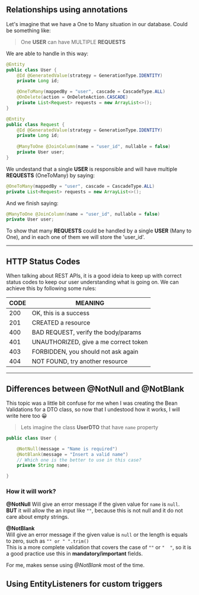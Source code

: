 ## Relationships using annotations
Let's imagine that we have a One to Many situation in our database. Could be something like:  
> One **USER** can have MULTIPLE **REQUESTS**   

We are able to handle in this way:  

```java
@Entity
public class User {
    @Id @GeneratedValue(strategy = GenerationType.IDENTITY)
    private Long id;

    @OneToMany(mappedBy = "user", cascade = CascadeType.ALL)
    @OnDelete(action = OnDeleteAction.CASCADE)
    private List<Request> requests = new ArrayList<>();
}

@Entity
public class Request {
    @Id @GeneratedValue(strategy = GenerationType.IDENTITY)
    private Long id;
    
    @ManyToOne @JoinColumn(name = "user_id", nullable = false)
    private User user;
}
```

We undestand that a single **USER** is responsible and will have multiple **REQUESTS** (OneToMany) by saying:
```java
@OneToMany(mappedBy = "user", cascade = CascadeType.ALL)
private List<Request> requests = new ArrayList<>(); 
```

And we finish saying: 
```java
@ManyToOne @JoinColumn(name = "user_id", nullable = false)
private User user;
```
To show that many **REQUESTS** could be handled by a single **USER** (Many to One), and in each one of them we will store the 'user_id'.

---

## HTTP Status Codes 
When talking about REST APIs, it is a good ideia to keep up with correct status codes to keep our user understanding what is going on. We can achieve this by following some rules:


| CODE 	| MEANING                               	|
|------	|---------------------------------------	|
|  200 	| OK, this is a success                 	|
|  201 	| CREATED a resource                    	|
|  400 	| BAD REQUEST, verify the body/params   	|
|  401 	| UNAUTHORIZED, give a me correct token 	|
|  403 	| FORBIDDEN, you should not ask again   	|
|  404 	| NOT FOUND, try another resource       	|

---

## Differences between @NotNull and @NotBlank
This topic was a little bit confuse for me when I was creating the Bean Validations for a DTO class, so now that I undestood how it works, I will write here too 😀

> Lets imagine the class **UserDTO** that have `name` property   

```java
public class User {

    @NotNull(message = "Name is required")
    @NotBlank(message = "Insert a valid name")
    // Which one is the better to use in this case?
    private String name;

}
```

### How it will work? 
**@NotNull**
Will give an error message if the given value for `name` is `null`.   
**BUT** it will allow the an input like `""`,  because this is not null and it do not care about empty strings. 

   
**@NotBlank**  
Will give an error message if the given value is `null` or the length is equals to zero, such as `"" or " ".trim()`   
This is a more complete validation that covers the case of `""` or `"  "`, so it is a good practice use this in **mandatory/important** fields.

For me, makes sense using *@NotBlank* most of the time.

## Using EntityListeners for custom triggers
